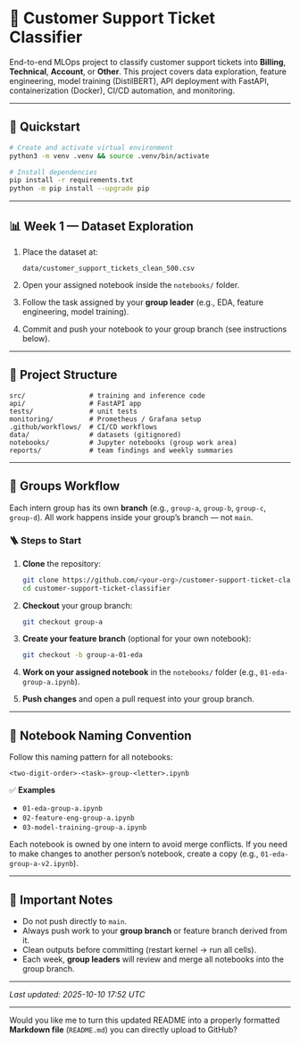 
# 🧠 Customer Support Ticket Classifier

End-to-end MLOps project to classify customer support tickets into **Billing**, **Technical**, **Account**, or **Other**.
This project covers data exploration, feature engineering, model training (DistilBERT), API deployment with FastAPI, containerization (Docker), CI/CD automation, and monitoring.

---

## 🚀 Quickstart

```bash
# Create and activate virtual environment
python3 -m venv .venv && source .venv/bin/activate

# Install dependencies
pip install -r requirements.txt
python -m pip install --upgrade pip
```

---

## 📊 Week 1 — Dataset Exploration

1. Place the dataset at:

   ```
   data/customer_support_tickets_clean_500.csv
   ```
2. Open your assigned notebook inside the `notebooks/` folder.
3. Follow the task assigned by your **group leader** (e.g., EDA, feature engineering, model training).
4. Commit and push your notebook to your group branch (see instructions below).

---

## 🧩 Project Structure

```
src/                # training and inference code
api/                # FastAPI app
tests/              # unit tests
monitoring/         # Prometheus / Grafana setup
.github/workflows/  # CI/CD workflows
data/               # datasets (gitignored)
notebooks/          # Jupyter notebooks (group work area)
reports/            # team findings and weekly summaries
```

---

## 👥 Groups Workflow

Each intern group has its own **branch** (e.g., `group-a`, `group-b`, `group-c`, `group-d`).
All work happens inside your group’s branch — not `main`.

### 🪜 Steps to Start

1. **Clone** the repository:

   ```bash
   git clone https://github.com/<your-org>/customer-support-ticket-classifier.git
   cd customer-support-ticket-classifier
   ```
2. **Checkout** your group branch:

   ```bash
   git checkout group-a
   ```
3. **Create your feature branch** (optional for your own notebook):

   ```bash
   git checkout -b group-a-01-eda
   ```
4. **Work on your assigned notebook** in the `notebooks/` folder (e.g., `01-eda-group-a.ipynb`).
5. **Push changes** and open a pull request into your group branch.

---

## 📘 Notebook Naming Convention

Follow this naming pattern for all notebooks:

```
<two-digit-order>-<task>-group-<letter>.ipynb
```

✅ **Examples**

* `01-eda-group-a.ipynb`
* `02-feature-eng-group-a.ipynb`
* `03-model-training-group-a.ipynb`

Each notebook is owned by one intern to avoid merge conflicts.
If you need to make changes to another person’s notebook, create a copy (e.g., `01-eda-group-a-v2.ipynb`).

---

## 🧹 Important Notes

* Do not push directly to `main`.
* Always push work to your **group branch** or feature branch derived from it.
* Clean outputs before committing (restart kernel → run all cells).
* Each week, **group leaders** will review and merge all notebooks into the group branch.

---

*Last updated: 2025-10-10 17:52 UTC*

---

Would you like me to turn this updated README into a properly formatted **Markdown file** (`README.md`) you can directly upload to GitHub?
